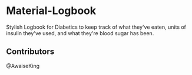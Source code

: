 # Material-Logbook
Stylish Logbook for Diabetics to keep track of what they've eaten, units of insulin they've used, and what they're blood sugar has been.


## Contributors
@AwaiseKing
